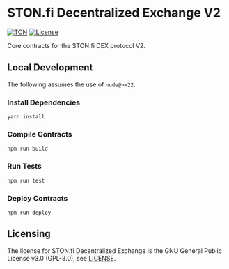 # STON.fi Decentralized Exchange V2
[![TON](https://img.shields.io/badge/based%20on-TON-blue)](https://ton.org/)
[![License](https://img.shields.io/badge/license-GPL--3.0-brightgreen)](https://opensource.org/licenses/GPL-3.0)

Core contracts for the STON.fi DEX protocol V2.

## Local Development
The following assumes the use of `node@>=22`.

### Install Dependencies
`yarn install`

### Compile Contracts
`npm run build`

### Run Tests
`npm run test`

### Deploy Contracts
`npm run deploy`

## Licensing
The license for STON.fi Decentralized Exchange is the GNU General Public License v3.0 (GPL-3.0), see [LICENSE](LICENSE).